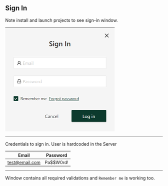 ## Sign In

Note install and launch projects to see sign-in window.

<img src="./images/sign-in.png" width="350"/>

---

Credentials to sign in. User is hardcoded in the Server

| Email          | Password  |
| -------------- | --------- |
| test@email.com | Pa$$W0rd! |

---

Window contains all required validations and `Remember me` is working too.
